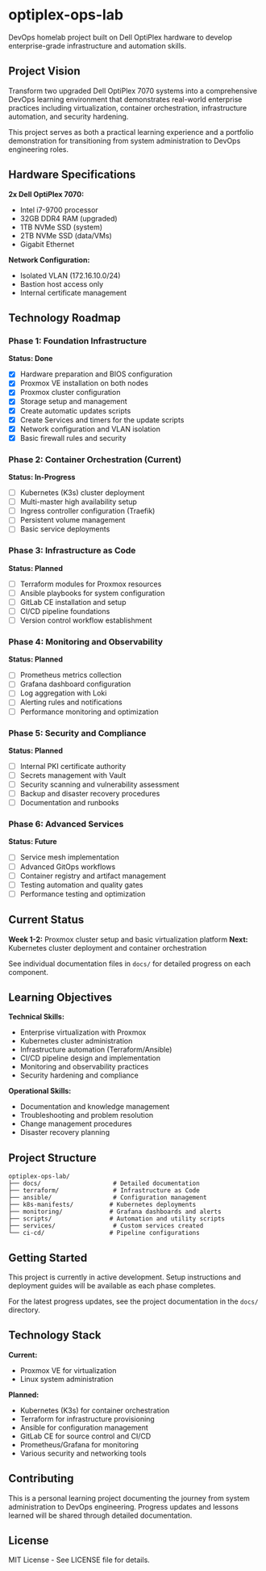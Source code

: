 # optiplex-ops-lab

DevOps homelab project built on Dell OptiPlex hardware to develop enterprise-grade infrastructure and automation skills.

## Project Vision

Transform two upgraded Dell OptiPlex 7070 systems into a comprehensive DevOps learning environment that demonstrates real-world enterprise practices including virtualization, container orchestration, infrastructure automation, and security hardening.

This project serves as both a practical learning experience and a portfolio demonstration for transitioning from system administration to DevOps engineering roles.

## Hardware Specifications

**2x Dell OptiPlex 7070:**
- Intel i7-9700 processor
- 32GB DDR4 RAM (upgraded)
- 1TB NVMe SSD (system)
- 2TB NVMe SSD (data/VMs)
- Gigabit Ethernet

**Network Configuration:**
- Isolated VLAN (172.16.10.0/24)
- Bastion host access only
- Internal certificate management

## Technology Roadmap

### Phase 1: Foundation Infrastructure 
**Status: Done**

- [x] Hardware preparation and BIOS configuration
- [x] Proxmox VE installation on both nodes
- [x] Proxmox cluster configuration
- [x] Storage setup and management
- [x] Create automatic updates scripts
- [x] Create Services and timers for the update scripts
- [x] Network configuration and VLAN isolation
- [x] Basic firewall rules and security

### Phase 2: Container Orchestration (Current)
**Status: In-Progress**

- [ ] Kubernetes (K3s) cluster deployment
- [ ] Multi-master high availability setup
- [ ] Ingress controller configuration (Traefik)
- [ ] Persistent volume management
- [ ] Basic service deployments

### Phase 3: Infrastructure as Code
**Status: Planned**

- [ ] Terraform modules for Proxmox resources
- [ ] Ansible playbooks for system configuration
- [ ] GitLab CE installation and setup
- [ ] CI/CD pipeline foundations
- [ ] Version control workflow establishment

### Phase 4: Monitoring and Observability
**Status: Planned**

- [ ] Prometheus metrics collection
- [ ] Grafana dashboard configuration
- [ ] Log aggregation with Loki
- [ ] Alerting rules and notifications
- [ ] Performance monitoring and optimization

### Phase 5: Security and Compliance
**Status: Planned**

- [ ] Internal PKI certificate authority
- [ ] Secrets management with Vault
- [ ] Security scanning and vulnerability assessment
- [ ] Backup and disaster recovery procedures
- [ ] Documentation and runbooks

### Phase 6: Advanced Services
**Status: Future**

- [ ] Service mesh implementation
- [ ] Advanced GitOps workflows
- [ ] Container registry and artifact management
- [ ] Testing automation and quality gates
- [ ] Performance testing and optimization

## Current Status

**Week 1-2:** Proxmox cluster setup and basic virtualization platform
**Next:** Kubernetes cluster deployment and container orchestration

See individual documentation files in `docs/` for detailed progress on each component.

## Learning Objectives

**Technical Skills:**
- Enterprise virtualization with Proxmox
- Kubernetes cluster administration
- Infrastructure automation (Terraform/Ansible)
- CI/CD pipeline design and implementation
- Monitoring and observability practices
- Security hardening and compliance

**Operational Skills:**
- Documentation and knowledge management
- Troubleshooting and problem resolution
- Change management procedures
- Disaster recovery planning

## Project Structure

```
optiplex-ops-lab/
├── docs/                    # Detailed documentation
├── terraform/               # Infrastructure as Code
├── ansible/                 # Configuration management
├── k8s-manifests/          # Kubernetes deployments
├── monitoring/             # Grafana dashboards and alerts
├── scripts/                # Automation and utility scripts
├── services/                # Custom services created
└── ci-cd/                  # Pipeline configurations
```

## Getting Started

This project is currently in active development. Setup instructions and deployment guides will be available as each phase completes.

For the latest progress updates, see the project documentation in the `docs/` directory.

## Technology Stack

**Current:**
- Proxmox VE for virtualization
- Linux system administration

**Planned:**
- Kubernetes (K3s) for container orchestration
- Terraform for infrastructure provisioning
- Ansible for configuration management
- GitLab CE for source control and CI/CD
- Prometheus/Grafana for monitoring
- Various security and networking tools

## Contributing

This is a personal learning project documenting the journey from system administration to DevOps engineering. Progress updates and lessons learned will be shared through detailed documentation.

## License

MIT License - See LICENSE file for details.
